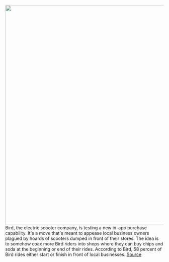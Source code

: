 <img src='https://cdn.vox-cdn.com/thumbor/9xPtSG4fAe27JxykYomzsdxSAhE=/0x0:1300x642/1200x800/filters:focal(540x273:748x481)/cdn.vox-cdn.com/uploads/chorus_image/image/66369784/Bird_Pay.0.png' width='700px' /><br/>
Bird, the electric scooter company, is testing a new in-app purchase capability. It's a move that's meant to appease local business owners plagued by hoards of scooters dumped in front of their stores. The idea is to somehow coax more Bird riders into shops where they can buy chips and soda at the beginning or end of their rides. According to Bird, 58 percent of Bird rides either start or finish in front of local businesses.
<a href='https://www.theverge.com/2020/2/25/21152362/bird-pay-cashless-payments-scooter-app'> Source <a/>